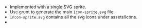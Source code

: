 - Implemented with a single SVG sprite.
- Use grunt to generate the main `icon-sprite.svg` file.
- `incon-sprite.svg` contains all the svg icons under assets/icons.
- 